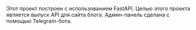 Этот проект построен с использованием FastAPI. Целью этого проекта является выпуск API для сайта блога. Админ-панель сделана с помощью Telegram-бота.
